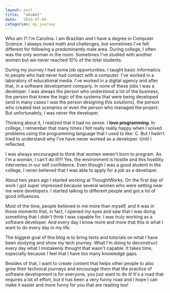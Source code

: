 ```yaml
---
layout: post
title:  "whoAmI"
date:   2016-07-08
categories: my journey
---
```

Who am I? I'm Carolina. I am Brazilian and I have a degree in Computer Science.
I always loved math and challenges, but sometimes I've felt different for
following a predominantly male area. During college, I often was the
only woman in the room. Sometimes I've studied with another women but we never
reached 10% of the total students.

During my journey I had some job opportunities. I taught basic informatics to
people who had never had contact with a computer. I've worked in a laboratory
of educational media. I've worked in a digital agency and after that, in a
software development company. In none of these jobs I was a developer. I was
always the person who understood a lot of the business, the person that knew
the logic of the systems that were being developed (and in many cases I was the
person designing this solutions), the person who created test scenarios or even
the person who managed the project. But unfortunately, I was never the
developer.

Thinking about it, I realized that it had no sense. I **love programming**. In
college, I remember that many times I felt really really happy when I solved problems using the
programming language that I used to like: C. But I hadn't tried to understand
why I've have never worked as a developer. Until I reflected.

I was always encouraged to think that women weren't born to program. As I'm a
woman, I can't do it!!!! Yes, the environment is hostile and this
hostility intervenes in our self confidence. Even though I was a good student in the college, 
I never believed that I was able to apply for a job as a developer.

About two years ago I started working at ThoughtWorks. On the first day of work
I got super impressed because several women who were setting near me were
developers. I started talking to different people and got a lot of good
influences.

Most of the time, people believed in me more than myself, and it was in those
moments that, in fact, I opened my eyes and saw that I was doing something that
I didn't think I was capable for. I was truly working as a software developer. And
every day I know more and more that this is what I want to do every day in my life.

The biggest goal of this blog is to bring texts and tutorials on what I have
been studying and show my tech journey. What I'm doing to deconstruct every day
what I mistakenly thought that wasn't capable. It takes time, especially
because I feel that I have too many knowledge gaps.

Besides of that, I want to create content that helps other people to also grow
their technical journeys and encourage them that the practice of software
development is for everyone, you just want to do it! It's a road that requires
a lot of effort, but it has been a very funny road and I hope I can make it
easier and more funny for you that are reading too!
